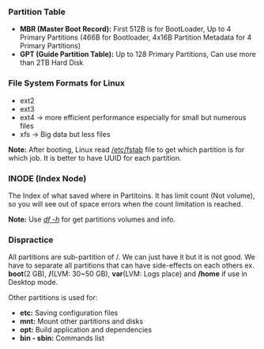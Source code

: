 ### Partition Table
* **MBR (Master Boot Record):** First 512B is for BootLoader,  Up to 4 Primary Partitions (466B for Bootloader, 4x16B Partition Metadata for 4 Primary Partitions)
* **GPT (Guide Partition Table):** Up to 128 Primary Partitions, Can use more than 2TB Hard Disk

### File System Formats for Linux
* ext2
* ext3
* ext4 -> more efficient performance especially for small but numerous files
* xfs -> Big data but less files

**Note:** After booting, Linux read <u>/etc/fstab</u> file to get which partition is for which job. It is better to have UUID for each partition. 

### INODE (Index Node)
The Index of what saved where in Partitoins. It has limit count (Not volume), so you will see out of space errors when the count limitation is reached. 

**Note:** Use <u><i>df -h</i></u> for get partitions volumes and info.

### Dispractice
All partitions are sub-partition of /. We can just have it but it is not good. We have to separate all partitions that can have side-effects on each others ex. **boot**(2 GB), **/**(LVM: 30~50 GB), **var**(LVM: Logs place) and **/home** if use in Desktop mode.

Other partitions is used for:
* **etc:** Saving configuration files
* **mnt:** Mount other partitions and disks
* **opt:** Build application and dependencies
* **bin - sbin:** Commands list
